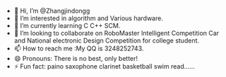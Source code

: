 - 👋 Hi, I’m @Zhangjindongg
- 👀 I’m interested in algorithm and Various hardware.
- 🌱 I’m currently learning C C++ SCM.
- 💞️ I’m looking to collaborate on RoboMaster Intelligent Competition Car and National electronic Design Competition for college student.
- 📫 How to reach me :My QQ is 3248252743.
- 😄 Pronouns: There is no best, only better!
- ⚡ Fun fact: paino saxophone clarinet basketball swim read......

<!---
Zhangjindongg/Zhangjindongg is a ✨ special ✨ repository because its `README.md` (this file) appears on your GitHub profile.
You can click the Preview link to take a look at your changes.
--->

